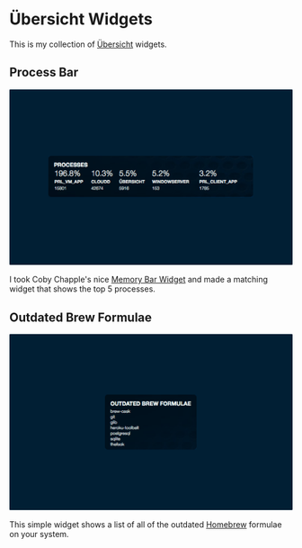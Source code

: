 # Übersicht Widgets

This is my collection of [Übersicht](http://tracesof.net/uebersicht/) widgets.

## Process Bar

![Process Bar Screenshot](/process-bar/screenshot.png "Process Bar")

I took Coby Chapple's nice [Memory Bar Widget](https://github.com/cobyism/ubersicht-memory-bar) and made a matching widget that shows the top 5 processes.

## Outdated Brew Formulae

![Outdated Brew Formulae Screenshot](/outdated-brew-formulae/screenshot.png "Outdated Brew Formulae")

This simple widget shows a list of all of the outdated [Homebrew](http://brew.sh) formulae on your system.


